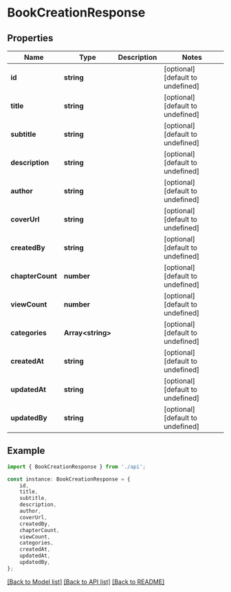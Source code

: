 # BookCreationResponse


## Properties

Name | Type | Description | Notes
------------ | ------------- | ------------- | -------------
**id** | **string** |  | [optional] [default to undefined]
**title** | **string** |  | [optional] [default to undefined]
**subtitle** | **string** |  | [optional] [default to undefined]
**description** | **string** |  | [optional] [default to undefined]
**author** | **string** |  | [optional] [default to undefined]
**coverUrl** | **string** |  | [optional] [default to undefined]
**createdBy** | **string** |  | [optional] [default to undefined]
**chapterCount** | **number** |  | [optional] [default to undefined]
**viewCount** | **number** |  | [optional] [default to undefined]
**categories** | **Array&lt;string&gt;** |  | [optional] [default to undefined]
**createdAt** | **string** |  | [optional] [default to undefined]
**updatedAt** | **string** |  | [optional] [default to undefined]
**updatedBy** | **string** |  | [optional] [default to undefined]

## Example

```typescript
import { BookCreationResponse } from './api';

const instance: BookCreationResponse = {
    id,
    title,
    subtitle,
    description,
    author,
    coverUrl,
    createdBy,
    chapterCount,
    viewCount,
    categories,
    createdAt,
    updatedAt,
    updatedBy,
};
```

[[Back to Model list]](../README.md#documentation-for-models) [[Back to API list]](../README.md#documentation-for-api-endpoints) [[Back to README]](../README.md)

